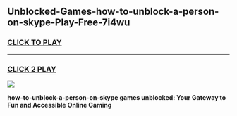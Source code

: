 
## Unblocked-Games-how-to-unblock-a-person-on-skype-Play-Free-7i4wu
<h3>
<a href="https://premium76.site?title=how-to-unblock-a-person-on-skype&ref=19M">CLICK TO PLAY</a></h3>
<hr>

<h3>
<a href="https://premium76.site?title=how-to-unblock-a-person-on-skype&ref=19M">CLICK 2 PLAY</a>
  
</h3>

<a href="https://premium76.site?title=how-to-unblock-a-person-on-skype&ref=19M"><img src="https://clearcache.store/games.png"></a>


**how-to-unblock-a-person-on-skype games unblocked: Your Gateway to Fun and Accessible Online Gaming**
